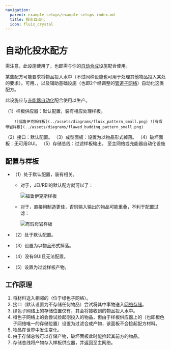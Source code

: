 ```yaml
---
navigation:
  parent: example-setups/example-setups-index.md
  title: 投水自动化
  icon: fluix_crystal
---
```


# 自动化投水配方

需注意，此设施使用了<ItemLink id="pattern_provider" />，也即需与你的[自动合成](../ae2-mechanics/autocrafting.md)设施配合使用。

某些配方可能要求将物品投入水中（不过同种设施也可用于处理其他物品投入某处的要求）。可用<ItemLink id="formation_plane" />、<ItemLink id="annihilation_plane" />，以及辅助基础设施（也即2个经调整的[管道子网络](pipe-subnet.md)）自动化这类配方。

此设施应与[充能器自动化](charger-automation.md)配合使用以生产<ItemLink id="charged_certus_quartz_crystal" />。

<GameScene zoom="6" interactive={true}>
  <ImportStructure src="../assets/assemblies/throw_in_water.snbt" />

<BoxAnnotation color="#dddddd" min="2 0 1" max="3 1 2">
        （1）样板供应器：默认配置，装有相应处理样板。

        ![福鲁伊克斯样板](../assets/diagrams/fluix_pattern_small.png) ![有瑕母岩样板](../assets/diagrams/flawed_budding_pattern_small.png)
  </BoxAnnotation>

<BoxAnnotation color="#dddddd" min="1.7 0 1" max="2 1 2">
        （2）接口：默认配置。
  </BoxAnnotation>

<BoxAnnotation color="#dddddd" min="1 .7 1" max="2 1 2">
        （3）成型面板：设置为以物品形式掉落。
  </BoxAnnotation>

<BoxAnnotation color="#dddddd" min="1 2 1" max="2 2.3 2">
        （4）破坏面板：无可用GUI。
  </BoxAnnotation>

<BoxAnnotation color="#dddddd" min="2 1 1" max="3 1.3 2">
        （5）存储总线：过滤样板输出。
        <Row><ItemImage id="fluix_crystal" scale="2" /><BlockImage id="flawless_budding_quartz" scale="2" /></Row>
  </BoxAnnotation>

<DiamondAnnotation pos="3.9 0.5 1.5" color="#00ff00">
        至主网络或充能器自动化设施
        <GameScene zoom="3" background="transparent">
          <ImportStructure src="../assets/assemblies/charger_automation.snbt" />
          <IsometricCamera yaw="195" pitch="30" />
        </GameScene>
    </DiamondAnnotation>

  <IsometricCamera yaw="180" pitch="0" />
</GameScene>

## 配置与样板

* <ItemLink id="pattern_provider" />（1）处于默认配置，装有相关<ItemLink id="processing_pattern" />。
  * 对于<ItemLink id="fluix_crystal" />，JEI/REI的默认配方就可以了：

    ![福鲁伊克斯样板](../assets/diagrams/fluix_pattern.png)

  * 对于<ItemLink id="flawed_budding_quartz" />，直接用<ItemLink id="quartz_block" />制造更佳，否则输入输出的物品可能重叠，不利于配置过滤：

    ![有瑕母岩样板](../assets/diagrams/flawed_budding_pattern.png)

* <ItemLink id="interface" />（2）处于默认配置。
* <ItemLink id="formation_plane" />（3）设置为以物品形式掉落。
* <ItemLink id="annihilation_plane" />（4）没有GUI且无法配置。
* <ItemLink id="storage_bus" />（5）设置为过滤样板产物。

## 工作原理

1.  <ItemLink id="pattern_provider" />将材料送入相邻的<ItemLink id="interface" />（位于绿色子网络）。
2.  接口（默认设置为不存储任何物品）尝试将其中事物送入[网络存储](../ae2-mechanics/import-export-storage.md)。
3.  绿色子网络上的存储位置仅有<ItemLink id="formation_plane" />，其会将接收到的物品投入水中。
4.  橙色子网络上的<ItemLink id="annihilation_plane" />会尝试捡起刚投入的物品，但由于样板供应器上的<ItemLink id="storage_bus" />（也即橙色子网络唯一的存储位置）设置为过滤合成产物，该面板不会捡起配方材料。
5.  物品在世界中发生变化。
6.  由于存储总线可以存储产物，破坏面板此时能捡起其前方的物品。
7.  存储总线将产物存入样板供应器，并返回至主网络。
